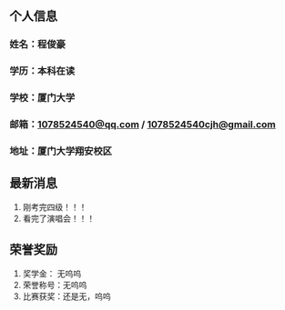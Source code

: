 ## 个人信息
### 姓名：程俊豪
### 学历：本科在读
### 学校：厦门大学
### 邮箱：1078524540@qq.com / 1078524540cjh@gmail.com
### 地址：厦门大学翔安校区

## 最新消息
1. 刚考完四级！！！
2. 看完了演唱会！！！

## 荣誉奖励
1. 奖学金： 无呜呜
2. 荣誉称号：无呜呜
3. 比赛获奖：还是无，呜呜
